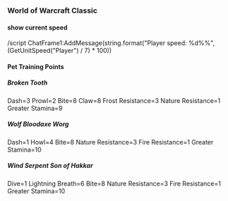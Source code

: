 ### World of Warcraft Classic

#### show current speed
/script ChatFrame1:AddMessage(string.format("Player speed: %d%%", (GetUnitSpeed("Player") / 7) * 100))
#### Pet Training Points
##### Broken Tooth
Dash=3
Prowl=2
Bite=8
Claw=8
Frost Resistance=3
Nature Resistance=1
Greater Stamina=9
##### Wolf Bloodaxe Worg
Dash=1
Howl=4
Bite=8
Nature Resistance=3
Fire Resistance=1
Greater Stamina=10
##### Wind Serpent Son of Hakkar
Dive=1
Lightning Breath=6
Bite=8
Nature Resistance=3
Fire Resistance=1
Greater Stamina=10

